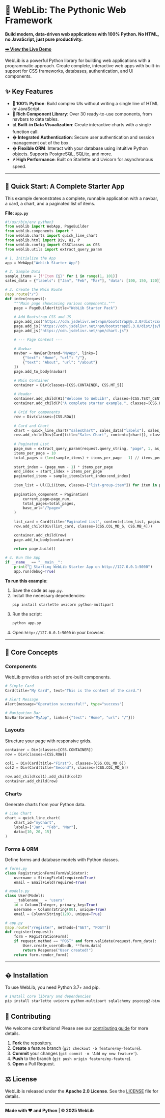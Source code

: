 # 🚀 WebLib: The Pythonic Web Framework

**Build modern, data-driven web applications with 100% Python. No HTML, no JavaScript, just pure productivity.**

**[➡️ View the Live Demo](https://weblib-landing-page.onrender.com/)**

WebLib is a powerful Python library for building web applications with a programmatic approach. Create complete, interactive web apps with built-in support for CSS frameworks, databases, authentication, and UI components.

## ✨ Key Features

- **🐍 100% Python**: Build complex UIs without writing a single line of HTML or JavaScript.
- **🧩 Rich Component Library**: Over 30 ready-to-use components, from navbars to data tables.
- **📊 Built-in Data Visualization**: Create interactive charts with a single function call.
- **� Integrated Authentication**: Secure user authentication and session management out of the box.
- **� Flexible ORM**: Interact with your database using intuitive Python objects. Supports PostgreSQL, SQLite, and more.
- **⚡ High Performance**: Built on Starlette and Uvicorn for asynchronous speed.

---

## 🚀 Quick Start: A Complete Starter App

This example demonstrates a complete, runnable application with a navbar, a card, a chart, and a paginated list of items.

**File: `app.py`**
```python
#!/usr/bin/env python3
from weblib import WebApp, PageBuilder
from weblib.components import *
from weblib.charts import quick_line_chart
from weblib.html import Div, H1, P
from weblib.config import CSSClasses as CSS
from weblib.utils import extract_query_param

# 1. Initialize the App
app = WebApp("WebLib Starter App")

# 2. Sample Data
sample_items = [f"Item {i}" for i in range(1, 101)]
sales_data = {"labels": ["Jan", "Feb", "Mar"], "data": [100, 150, 120]}

# 3. Create the Main Route
@app.route("/")
def index(request):
    """Main page showcasing various components."""
    page = PageBuilder(title="WebLib Starter Pack")
    
    # Add Bootstrap CSS and JS
    page.add_css("https://cdn.jsdelivr.net/npm/bootstrap@5.3.0/dist/css/bootstrap.min.css")
    page.add_js("https://cdn.jsdelivr.net/npm/bootstrap@5.3.0/dist/js/bootstrap.bundle.min.js")
    page.add_js("https://cdn.jsdelivr.net/npm/chart.js")

    # --- Page Content ---
    
    # Navbar
    navbar = NavBar(brand="MyApp", links=[
        {"text": "Home", "url": "/"},
        {"text": "About", "url": "/about"}
    ])
    page.add_to_body(navbar)

    # Main Container
    container = Div(classes=[CSS.CONTAINER, CSS.MT_5])
    
    # Header
    container.add_child(H1("Welcome to WebLib!", classes=[CSS.TEXT_CENTER, "mb-4"]))
    container.add_child(P("A complete starter example.", classes=[CSS.LEAD, CSS.TEXT_CENTER, "mb-5"]))

    # Grid for components
    row = Div(classes=[CSS.ROW])
    
    # Card and Chart
    chart = quick_line_chart("salesChart", sales_data["labels"], sales_data["data"])
    row.add_child(Div(Card(title="Sales Chart", content=[chart]), classes=[CSS.COL_MD_6, CSS.MB_4]))
    
    # Paginated List
    page_num = extract_query_param(request.query_string, "page", 1, as_int=True)
    items_per_page = 10
    total_pages = (len(sample_items) + items_per_page - 1) // items_per_page
    
    start_index = (page_num - 1) * items_per_page
    end_index = start_index + items_per_page
    paginated_items = sample_items[start_index:end_index]
    
    item_list = Ul([Li(item, classes=["list-group-item"]) for item in paginated_items], classes=["list-group"])
    
    pagination_component = Pagination(
        current_page=page_num,
        total_pages=total_pages,
        base_url="/?page="
    )
    
    list_card = Card(title="Paginated List", content=[item_list, pagination_component])
    row.add_child(Div(list_card, classes=[CSS.COL_MD_6, CSS.MB_4]))

    container.add_child(row)
    page.add_to_body(container)
    
    return page.build()

# 4. Run the App
if __name__ == "__main__":
    print("🚀 Starting WebLib Starter App on http://127.0.0.1:5000")
    app.run(debug=True)
```

**To run this example:**
1. Save the code as `app.py`.
2. Install the necessary dependencies:
   ```bash
   pip install starlette uvicorn python-multipart
   ```
3. Run the script:
   ```bash
   python app.py
   ```
4. Open `http://127.0.0.1:5000` in your browser.

---

## 📖 Core Concepts

### Components
WebLib provides a rich set of pre-built components.

```python
# Simple Card
Card(title="My Card", text="This is the content of the card.")

# Alert Message
Alert(message="Operation successful!", type="success")

# Navigation Bar
NavBar(brand="MyApp", links=[{"text": "Home", "url": "/"}])
```

### Layouts
Structure your page with responsive grids.

```python
container = Div(classes=[CSS.CONTAINER])
row = Div(classes=[CSS.ROW])

col1 = Div(Card(title="First"), classes=[CSS.COL_MD_6])
col2 = Div(Card(title="Second"), classes=[CSS.COL_MD_6])

row.add_child(col1).add_child(col2)
container.add_child(row)
```

### Charts
Generate charts from your Python data.

```python
# Line Chart
chart = quick_line_chart(
    chart_id="myChart", 
    labels=["Jan", "Feb", "Mar"], 
    data=[10, 20, 15]
)
```

### Forms & ORM
Define forms and database models with Python classes.

```python
# forms.py
class RegistrationForm(FormValidator):
    username = StringField(required=True)
    email = EmailField(required=True)

# models.py
class User(Model):
    __tablename__ = 'users'
    id = Column(Integer, primary_key=True)
    username = Column(String(80), unique=True)
    email = Column(String(120), unique=True)

# app.py
@app.route("/register", methods=["GET", "POST"])
def register(request):
    form = RegistrationForm()
    if request.method == "POST" and form.validate(request.form_data):
        User.create_user(db=db, **form.data)
        return Response("User created!")
    return form.render_form()
```

---

## �️ Installation

To use WebLib, you need Python 3.7+ and pip.

```bash
# Install core library and dependencies
pip install starlette uvicorn python-multipart sqlalchemy psycopg2-binary passlib python-jose bcrypt requests
```

## 🤝 Contributing

We welcome contributions! Please see our [contributing guide](CONTRIBUTING.md) for more details.

1. **Fork** the repository.
2. **Create** a feature branch (`git checkout -b feature/my-feature`).
3. **Commit** your changes (`git commit -m 'Add my new feature'`).
4. **Push** to the branch (`git push origin feature/my-feature`).
5. **Open** a Pull Request.

## ⚖️ License

WebLib is released under the **Apache 2.0 License**. See the [LICENSE](LICENSE) file for details.

---

**Made with ❤️ and Python | © 2025 WebLib**
